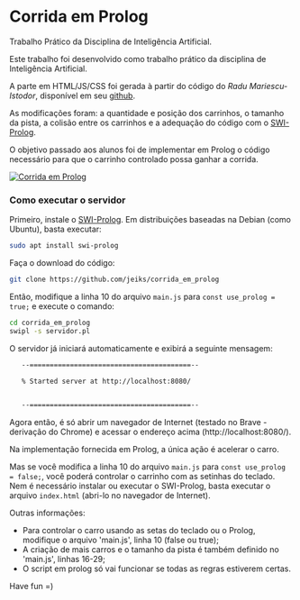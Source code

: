 # Corrida em Prolog

Trabalho Prático da Disciplina de Inteligência Artificial.

Este trabalho foi desenvolvido como trabalho prático da disciplina de Inteligência Artificial.

A parte em HTML/JS/CSS foi gerada à partir do código do *Radu Mariescu-Istodor*, disponível em seu [github](https://github.com/gniziemazity/Self-driving-car).

As modificações foram: a quantidade e posição dos carrinhos, o tamanho da pista, a colisão entre os carrinhos e a adequação do código com o [SWI-Prolog](https://www.swi-prolog.org/).

O objetivo passado aos alunos foi de implementar em Prolog o código necessário para que o carrinho controlado possa ganhar a corrida.

[![Corrida em Prolog](https://img.youtube.com/vi/O5NWlz6S4zM/0.jpg)](https://www.youtube.com/watch?v=O5NWlz6S4zM)

### Como executar o servidor

Primeiro, instale o [SWI-Prolog](https://www.swi-prolog.org/). Em distribuições baseadas na Debian (como Ubuntu), basta executar:
```sh
sudo apt install swi-prolog
```

Faça o download do código:
```sh
git clone https://github.com/jeiks/corrida_em_prolog
```

Então, modifique a linha 10 do arquivo ```main.js``` para ```const use_prolog = true;``` e execute o comando:

```sh
cd corrida_em_prolog
swipl -s servidor.pl
```

O servidor já iniciará automaticamente e exibirá a seguinte mensagem:
```sh
   --========================================--

   % Started server at http://localhost:8080/


   --========================================--
```

Agora então, é só abrir um navegador de Internet (testado no Brave - derivação do Chrome) e acessar o endereço acima (http://localhost:8080/).

Na implementação fornecida em Prolog, a única ação é acelerar o carro.

Mas se você modifica a linha 10 do arquivo ```main.js``` para ```const use_prolog = false;```, você poderá controlar o carrinho com as setinhas do teclado.
Nem é necessário instalar ou executar o SWI-Prolog, basta executar o arquivo ```index.html``` (abri-lo no navegador de Internet).

Outras informações:
* Para controlar o carro usando as setas do teclado ou o Prolog, modifique o arquivo 'main.js', linha 10 (false ou true);
* A criação de mais carros e o tamanho da pista é também definido no 'main.js', linhas 16-29;
* O script em prolog só vai funcionar se todas as regras estiverem certas.

Have fun =)


